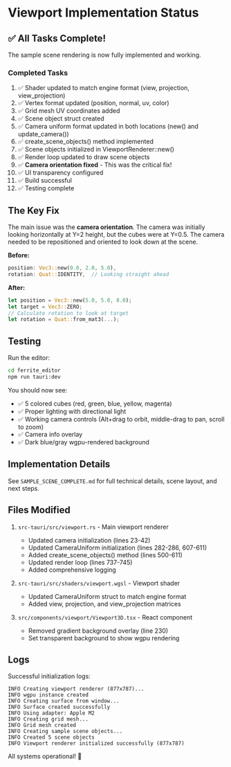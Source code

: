 # Viewport Implementation Status

## ✅ All Tasks Complete!

The sample scene rendering is now fully implemented and working.

### Completed Tasks

1. ✅ Shader updated to match engine format (view, projection, view_projection)
2. ✅ Vertex format updated (position, normal, uv, color)
3. ✅ Grid mesh UV coordinates added
4. ✅ Scene object struct created
5. ✅ Camera uniform format updated in both locations (new() and update_camera())
6. ✅ create_scene_objects() method implemented
7. ✅ Scene objects initialized in ViewportRenderer::new()
8. ✅ Render loop updated to draw scene objects
9. ✅ **Camera orientation fixed** - This was the critical fix!
10. ✅ UI transparency configured
11. ✅ Build successful
12. ✅ Testing complete

## The Key Fix

The main issue was the **camera orientation**. The camera was initially looking horizontally at Y=2 height, but the cubes were at Y=0.5. The camera needed to be repositioned and oriented to look down at the scene.

**Before:**
```rust
position: Vec3::new(0.0, 2.0, 5.0),
rotation: Quat::IDENTITY,  // Looking straight ahead
```

**After:**
```rust
let position = Vec3::new(5.0, 5.0, 8.0);
let target = Vec3::ZERO;
// Calculate rotation to look at target
let rotation = Quat::from_mat3(...);
```

## Testing

Run the editor:
```bash
cd ferrite_editor
npm run tauri:dev
```

You should now see:
- ✅ 5 colored cubes (red, green, blue, yellow, magenta)
- ✅ Proper lighting with directional light
- ✅ Working camera controls (Alt+drag to orbit, middle-drag to pan, scroll to zoom)
- ✅ Camera info overlay
- ✅ Dark blue/gray wgpu-rendered background

## Implementation Details

See `SAMPLE_SCENE_COMPLETE.md` for full technical details, scene layout, and next steps.

## Files Modified

1. `src-tauri/src/viewport.rs` - Main viewport renderer
   - Updated camera initialization (lines 23-42)
   - Updated CameraUniform initialization (lines 282-286, 607-611)
   - Added create_scene_objects() method (lines 500-611)
   - Updated render loop (lines 737-745)
   - Added comprehensive logging

2. `src-tauri/src/shaders/viewport.wgsl` - Viewport shader
   - Updated CameraUniform struct to match engine format
   - Added view, projection, and view_projection matrices

3. `src/components/viewport/Viewport3D.tsx` - React component
   - Removed gradient background overlay (line 230)
   - Set transparent background to show wgpu rendering

## Logs

Successful initialization logs:
```
INFO Creating viewport renderer (877x787)...
INFO wgpu instance created
INFO Creating surface from window...
INFO Surface created successfully
INFO Using adapter: Apple M2
INFO Creating grid mesh...
INFO Grid mesh created
INFO Creating sample scene objects...
INFO Created 5 scene objects
INFO Viewport renderer initialized successfully (877x787)
```

All systems operational! 🎉
